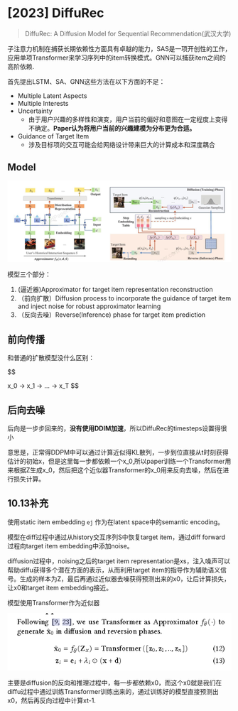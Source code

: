 # [2023] DiffuRec

> DiffuRec: A Diffusion Model for Sequential Recommendation(武汉大学)

子注意力机制在捕获长期依赖性方面具有卓越的能力，SAS是一项开创性的工作，应用单项Transformer来学习序列中的item转换模式。GNN可以捕获item之间的高阶依赖.

首先提出LSTM、SA、GNN这些方法在以下方面的不足：

- Multiple Latent Aspects
- Multiple Interests
- Uncertainty
  - 由于用户兴趣的多样性和演变，用户当前的偏好和意图在一定程度上变得不确定。**Paper认为将用户当前的兴趣建模为分布更为合适。**
- Guidance of Target Item
  - 涉及目标项的交互可能会给网络设计带来巨大的计算成本和深度耦合

## Model

![alt text](image.png)

模型三个部分：

1. (逼近器)Approximator for target item representation reconstruction
2. （前向扩散）Diffusion process to incorporate the guidance of target item and inject noise for robust approximator learning
3. （反向去噪）Reverse(Inference) phase for target item prediction



## 前向传播

和普通的扩散模型没什么区别：

$$

x_0 -> x_1 -> ... -> x_T
$$


## 后向去噪

后向是一步步回来的，**没有使用DDIM加速**，所以DiffuRec的timesteps设置得很小

意思是，正常得DDPM中可以通过计算近似得KL散列，一步到位直接从t时刻获得估计的初始x，但是这里每一步都依赖一个x_0,所以paper训练一个Transformer用来根据Z生成x_0，然后把这个近似器Transformer的x_0用来反向去噪，然后在进行损失计算。




## 10.13补充


使用static item embedding ```ej``` 作为在latent space中的semantic encoding。

模型在diff过程中通过从history交互序列S中恢复target item，通过diff forward过程向target item embedding中添加noise。

diffusion过程中，noising之后的target item representation是xs，注入噪声可以帮助diffu获得多个潜在方面的表示，从而利用target item的指导作为辅助语义信号。生成的样本为Z，最后再通过近似器去噪获得预测出来的x0，让后计算损失，让x0和target item embedding接近。


模型使用Transformer作为近似器

![alt text](image-1.png)



主要是diffusion的反向和推理过程中，每一步都依赖x0，而这个x0就是我们在diffu过程中通过训练Transformer训练出来的，通过训练好的模型直接预测出x0，然后再反向过程中计算xt-1.



